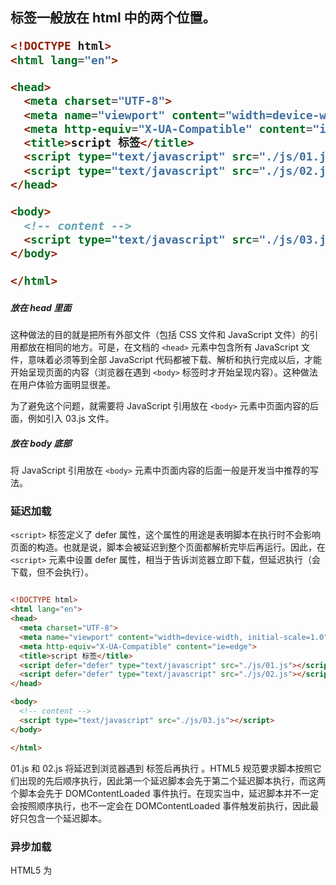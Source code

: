 ## <script> 标签

对于我们来说 `<script>` 标签是比较熟悉的，他最大的作用就是加载 JavaScript 代码，其中有两种方式，**内联方式**和**外置方式** 。所谓的内联方式就是在 html 文件中通过 `<script> </script>` 直接引入，而外置方式就是将 JavaScript 代码写在外部的一个文件里面，在 html 文件中通过 `<script>` 标签的 src 属性引入。这两种方式，外置方式明显好于内联方式，主要表现在已下几点：

* **可维护性**：外置 Javascript 文件可以被多个页面调用而不用在每个页面上反复地书写.如果有需要改变的部分,你只需要在一处修改即可.所以外置JavaScript 导致代码工作量减少,进而使得维护手续也更加方便。

* **关注点分离**：将 JavaScript 封装在外部的.js文件遵循了关注点分离的法则.总体来说,分离 HTML,CSS 和 JavaScript 从而让我们更容易操纵他们.而且如果是多名开发者同步工作的话,这样也更方便。

* **表现性**：外置 JavaScript 文件可以被浏览器缓存住,但是内联 JavaScript 在每次页面加载的哦时候都会被重新加载。

### <script> 标签属性

* **async**：可选。表示应该立即下载脚本，下载完以后立即执行，但不应妨碍页面中的其他操作，比如下载其他资源或等待加载其他脚本。只对外部脚本文件有效。
* **charset**：可选。表示通过 src 属性指定的代码的字符集。由于大多数浏览器会忽略它的值，因此这个属性很少有人用。
* **defer** ：可选。表示脚本可以延迟到文档完全被解析和显示之后再执行。只对外部脚本文件有效。IE7 及更早版本对嵌入脚本也支持这个属性。
* **language** ：已废弃。原来用于表示编写代码使用的脚本语言（如 JavaScript 、 JavaScript1.2或 VBScript ）。大多数浏览器会忽略这个属性，因此也没有必要再用了。
* **src** ：可选。表示包含要执行代码的外部文件。
* **type** ：可选。可以看成是 language 的替代属性；表示编写代码使用的脚本语言的内容类型（也称为 MIME 类型）。虽然 text/javascript 和 text/ecmascript 都已经不被推荐使用，但人们一直以来使用的都还是 text/javascript 。实际上，服务器在传送 JavaScript 文件时使用的 MIME 类型通常是 application/x–javascript ，但在 type 中设置这个值却可能导致脚本被忽略。另外，在非IE浏览器中还可以使用以下值： application/javascript 和 application/ecmascript 。考虑到约定俗成和最大限度的浏览器兼容性，目前 type 属性的值依旧还是 text/javascript 。不过，这个属性并不是必需的，如果没有指定这个属性，则其默认值仍为text/javascript 。

### <script> 标签 加载 JavaScript 的顺序

<script> </script> 标签一般放在 html 中的两个位置。

``` html
<!DOCTYPE html>
<html lang="en">

<head>
  <meta charset="UTF-8">
  <meta name="viewport" content="width=device-width, initial-scale=1.0">
  <meta http-equiv="X-UA-Compatible" content="ie=edge">
  <title>script 标签</title>
  <script type="text/javascript" src="./js/01.js"></script>
  <script type="text/javascript" src="./js/02.js"></script>
</head>

<body>
  <!-- content -->
  <script type="text/javascript" src="./js/03.js"></script>
</body>

</html>
```

##### 放在 head 里面

这种做法的目的就是把所有外部文件（包括 CSS 文件和 JavaScript 文件）的引用都放在相同的地方。可是，在文档的 `<head>` 元素中包含所有 JavaScript 文件，意味着必须等到全部 JavaScript 代码都被下载、解析和执行完成以后，才能开始呈现页面的内容（浏览器在遇到 `<body>` 标签时才开始呈现内容）。这种做法在用户体验方面明显很差。

为了避免这个问题，就需要将 JavaScript 引用放在 `<body>` 元素中页面内容的后面，例如引入 03.js 文件。

##### 放在 body 底部

将 JavaScript 引用放在 `<body>` 元素中页面内容的后面一般是开发当中推荐的写法。

### 延迟加载

`<script>` 标签定义了 defer 属性，这个属性的用途是表明脚本在执行时不会影响页面的构造。也就是说，脚本会被延迟到整个页面都解析完毕后再运行。因此，在 `<script>` 元素中设置 defer 属性，相当于告诉浏览器立即下载，但延迟执行（会下载，但不会执行）。

``` html

<!DOCTYPE html>
<html lang="en">
<head>
  <meta charset="UTF-8">
  <meta name="viewport" content="width=device-width, initial-scale=1.0">
  <meta http-equiv="X-UA-Compatible" content="ie=edge">
  <title>script 标签</title>
  <script defer="defer" type="text/javascript" src="./js/01.js"></script>
  <script defer="defer" type="text/javascript" src="./js/02.js"></script>
</head>

<body>
  <!-- content -->
  <script type="text/javascript" src="./js/03.js"></script>
</body>

</html>
```
01.js 和 02.js 将延迟到浏览器遇到 </html> 标签后再执行 。HTML5 规范要求脚本按照它们出现的先后顺序执行，因此第一个延迟脚本会先于第二个延迟脚本执行，而这两个脚本会先于 DOMContentLoaded 事件执行。在现实当中，延迟脚本并不一定会按照顺序执行，也不一定会在 DOMContentLoaded 事件触发前执行，因此最好只包含一个延迟脚本。

### 异步加载

HTML5 为 <script> 元素定义了 async 属性。这个属性与 defer 属性类似，都用于改变处理脚本的行为。同样与 defer 类似， async 只适用于外部脚本文件，并告诉浏览器立即下载文件。但与 defer 不同的是，标记为 async 的脚本并不保证按照指定它们的先后顺序执行，一旦下载完后立即执行，即尽快执行。例如：

``` html

<!DOCTYPE html>
<html lang="en">
<head>
  <meta charset="UTF-8">
  <meta name="viewport" content="width=device-width, initial-scale=1.0">
  <meta http-equiv="X-UA-Compatible" content="ie=edge">
  <title>script 标签</title>
  <script async type="text/javascript" src="./js/01.js"></script>
  <script async type="text/javascript" src="./js/02.js"></script>
</head>

<body>
  <!-- content -->
  <script type="text/javascript" src="./js/03.js"></script>
</body>

</html>
```
02.js 可能会在 01.js 之前执行，确保两者之间互不依赖非常重要。另外一点需要注意的是指定 async 属性的目的是不让页面等待两个脚本下载和执行，从而异步加载页面其他内容。为此，建议异步脚本不要在加载期间修改 DOM。

### 建议
建议的方式是把 `<script>` 写在 `<body>` 底部，如果需要使用百度谷歌分析或者不蒜子等独立库时可以使用 async 属性，若你的 `<script>` 标签必须写在`<head>` 头部内可以使用 defer 属性防止页面加载阻塞。